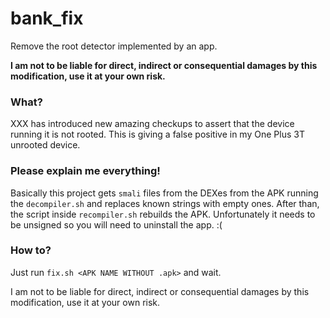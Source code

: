 # bank_fix
Remove the root detector implemented by an app.

**I am not to be liable for direct, indirect or consequential damages by this modification, use it at your own risk.**

### What?

XXX has introduced new amazing checkups to assert that the device running it is not rooted. 
This is giving a false positive in my One Plus 3T unrooted device.

### Please explain me everything!

Basically this project gets `smali` files from the DEXes from the APK running the `decompiler.sh` and replaces known strings with empty ones.
After than, the script inside `recompiler.sh` rebuilds the APK. Unfortunately it needs to be unsigned so you will need to uninstall the app. :(

### How to?

Just run `fix.sh <APK NAME WITHOUT .apk>` and wait.

I am not to be liable for direct, indirect or consequential damages by this modification, use it at your own risk.